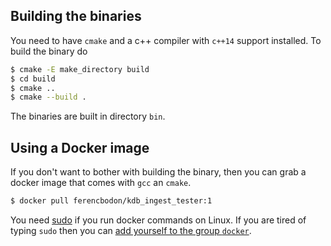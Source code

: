 ## Building the binaries

You need to have `cmake` and a c++ compiler with `c++14` support installed. To build the binary do

```bash
$ cmake -E make_directory build
$ cd build
$ cmake ..
$ cmake --build .
```

The binaries are built in directory `bin`.

## Using a Docker image

If you don't want to bother with building the binary, then you can grab a docker image that comes with `gcc` an `cmake`.

```bash
$ docker pull ferencbodon/kdb_ingest_tester:1
```

You need [sudo](https://en.wikipedia.org/wiki/Sudo) if you run docker commands on Linux. If you are tired of typing `sudo` then you can [add yourself to the group `docker`](https://docs.docker.com/engine/install/linux-postinstall/).

